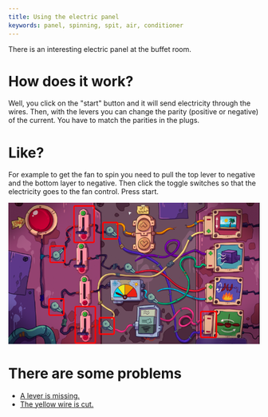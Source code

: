 ```yaml
---
title: Using the electric panel
keywords: panel, spinning, spit, air, conditioner
---
```


There is an interesting electric panel at the buffet room.

# How does it work?
Well, you click on the "start" button and it will send electricity through the wires. Then, with the levers you can change the parity (positive or negative) of the current. You have to match the parities in the plugs.

# Like?
For example to get the fan to spin you need to pull the top lever to negative and the bottom layer to negative. Then click the toggle switches so that the electricity goes to the fan control. Press start.

![Fan example](fan_example.png)

# There are some problems
 - [A lever is missing.](075-lever.md)
 - [The yellow wire is cut.](077-wire.md)
